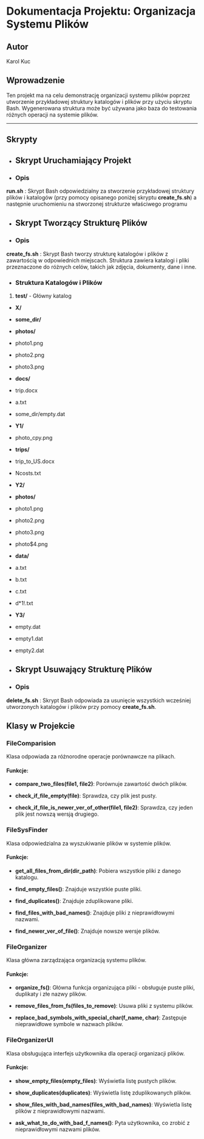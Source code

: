 # Dokumentacja Projektu: Organizacja Systemu Plików

## Autor
Karol Kuc

## Wprowadzenie
Ten projekt ma na celu demonstrację organizacji systemu plików poprzez utworzenie przykładowej struktury katalogów i plików przy użyciu skryptu Bash. Wygenerowana struktura może być używana jako baza do testowania różnych operacji na systemie plików.

----------

## Skrypty

- ## Skrypt Uruchamiający Projekt

- ### Opis
**run.sh** : Skrypt Bash odpowiedzialny za stworzenie przykładowej struktury plików i katalogów (przy pomocy opisanego poniżej skryptu **create_fs.sh**) a następnie uruchomieniu na stworzonej strukturze właściwego programu 


- ## Skrypt Tworzący Strukturę Plików

- ### Opis
**create_fs.sh** : Skrypt Bash tworzy strukturę katalogów i plików z zawartością w odpowiednich miejscach. Struktura zawiera katalogi i pliki przeznaczone do różnych celów, takich jak zdjęcia, dokumenty, dane i inne.

- ### Struktura Katalogów i Plików

1.  **test/** - Główny katalog

-  **X/**

-  **some_dir/**

-  **photos/**

- photo1.png

- photo2.png

- photo3.png

-  **docs/**

- trip.docx

- a.txt

- some_dir/empty.dat

-  **Y1/**

- photo_cpy.png

-  **trips/**

- trip_to_US.docx

- Ncosts.txt

-  **Y2/**

-  **photos/**

- photo1.png

- photo2.png

- photo3.png

- photo$4.png

-  **data/**

- a.txt

- b.txt

- c.txt

- d*1!.txt

-  **Y3/**

- empty.dat

- empty1.dat

- empty2.dat

- ## Skrypt Usuwający Strukturę Plików
- ### Opis
**delete_fs.sh** : Skrypt Bash odpowiada za usunięcie wszystkich wcześniej utworzonych katalogów i plików przy pomocy **create_fs.sh**.


## Klasy w Projekcie
### FileComparision
Klasa odpowiada za różnorodne operacje porównawcze na plikach.

#### Funkcje:
-   **compare_two_files(file1, file2)**: Porównuje zawartość dwóch plików.
    
-   **check_if_file_empty(file)**: Sprawdza, czy plik jest pusty.
    
-   **check_if_file_is_newer_ver_of_other(file1, file2)**: Sprawdza, czy jeden plik jest nowszą wersją drugiego.
    

### FileSysFinder
Klasa odpowiedzialna za wyszukiwanie plików w systemie plików.

#### Funkcje:
-   **get_all_files_from_dir(dir_path)**: Pobiera wszystkie pliki z danego katalogu.
    
-   **find_empty_files()**: Znajduje wszystkie puste pliki.
    
-   **find_duplicates()**: Znajduje zduplikowane pliki.
    
-   **find_files_with_bad_names()**: Znajduje pliki z nieprawidłowymi nazwami.
    
-   **find_newer_ver_of_file()**: Znajduje nowsze wersje plików.
    

### FileOrganizer
Klasa główna zarządzająca organizacją systemu plików.

#### Funkcje:
-   **organize_fs()**: Główna funkcja organizująca pliki - obsługuje puste pliki, duplikaty i złe nazwy plików.
    
-   **remove_files_from_fs(files_to_remove)**: Usuwa pliki z systemu plików.
    
-   **replace_bad_symbols_with_special_char(f_name, char)**: Zastępuje nieprawidłowe symbole w nazwach plików.
    

### FileOrganizerUI
Klasa obsługująca interfejs użytkownika dla operacji organizacji plików.

#### Funkcje:
-   **show_empty_files(empty_files)**: Wyświetla listę pustych plików.
    
-   **show_duplicates(duplicates)**: Wyświetla listę zduplikowanych plików.
    
-   **show_files_with_bad_names(files_with_bad_names)**: Wyświetla listę plików z nieprawidłowymi nazwami.
    
-   **ask_what_to_do_with_bad_f_names()**: Pyta użytkownika, co zrobić z nieprawidłowymi nazwami plików.
